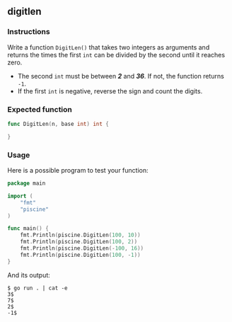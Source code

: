 ## digitlen

### Instructions

Write a function `DigitLen()` that takes two integers as arguments and returns the times the first `int` can be divided by the second until it reaches zero.

- The second `int` must be between **_2_** and **_36_**. If not, the function returns `-1`.
- If the first `int` is negative, reverse the sign and count the digits.

### Expected function

```go
func DigitLen(n, base int) int {

}
```

### Usage

Here is a possible program to test your function:

```go
package main

import (
	"fmt"
	"piscine"
)

func main() {
	fmt.Println(piscine.DigitLen(100, 10))
	fmt.Println(piscine.DigitLen(100, 2))
	fmt.Println(piscine.DigitLen(-100, 16))
	fmt.Println(piscine.DigitLen(100, -1))
}
```

And its output:

```console
$ go run . | cat -e
3$
7$
2$
-1$
```
